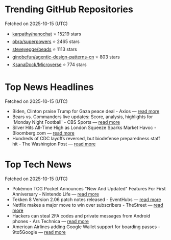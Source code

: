 # Trending GitHub Repositories
Fetched on 2025-10-15 (UTC)

- [karpathy/nanochat](https://github.com/karpathy/nanochat) ⭐ 15219 stars
- [obra/superpowers](https://github.com/obra/superpowers) ⭐ 2465 stars
- [steveyegge/beads](https://github.com/steveyegge/beads) ⭐ 1113 stars
- [ginobefun/agentic-design-patterns-cn](https://github.com/ginobefun/agentic-design-patterns-cn) ⭐ 803 stars
- [KsanaDock/Microverse](https://github.com/KsanaDock/Microverse) ⭐ 774 stars

# Top News Headlines
Fetched on 2025-10-15 (UTC)
- Biden, Clinton praise Trump for Gaza peace deal - Axios — [read more](https://www.axios.com/2025/10/14/trump-israel-gaza-peace-deal-biden-clinton-praise)
- Bears vs. Commanders live updates: Score, analysis, highlights for 'Monday Night Football' - CBS Sports — [read more](https://www.cbssports.com/nfl/news/bears-vs-commanders-live-updates-score-highlights-monday-night-football/live/)
- Silver Hits All-Time High as London Squeeze Sparks Market Havoc - Bloomberg.com — [read more](https://www.bloomberg.com/news/articles/2025-10-13/silver-surges-to-all-time-high-above-52-50-an-ounce)
- Hundreds of CDC layoffs reversed, but biodefense preparedness staff hit - The Washington Post — [read more](https://www.washingtonpost.com/health/2025/10/13/cdc-layoffs-reversed-aspr-samhsa/)

# Top Tech News
Fetched on 2025-10-15 (UTC)
- Pokémon TCG Pocket Announces "New And Updated" Features For First Anniversary - Nintendo Life — [read more](https://www.nintendolife.com/news/2025/10/pokemon-tcg-pocket-announces-new-and-updated-features-for-first-anniversary)
- Tekken 8 Version 2.06 patch notes released - EventHubs — [read more](https://www.eventhubs.com/news/2025/oct/13/tekken-patch-notes-armor-king/)
- Netflix makes a major move to win over subscribers - TheStreet — [read more](https://www.thestreet.com/entertainment/netflix-makes-a-major-move-to-win-over-subscribers)
- Hackers can steal 2FA codes and private messages from Android phones - Ars Technica — [read more](https://arstechnica.com/security/2025/10/no-fix-yet-for-attack-that-lets-hackers-pluck-2fa-codes-from-android-phones/)
- American Airlines adding Google Wallet support for boarding passes - 9to5Google — [read more](http://9to5google.com/2025/10/13/american-airlines-adding-google-wallet-support-for-boarding-passes/)
